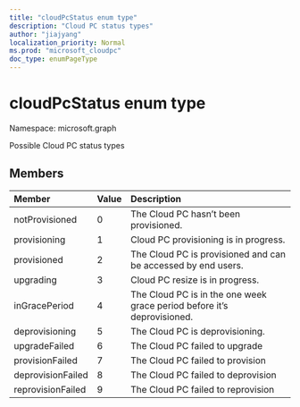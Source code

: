```yaml
---
title: "cloudPcStatus enum type"
description: "Cloud PC status types"
author: "jiajyang"
localization_priority: Normal
ms.prod: "microsoft_cloudpc"
doc_type: enumPageType
---
```


# cloudPcStatus enum type

Namespace: microsoft.graph

Possible Cloud PC status types

## Members

|Member|Value|Description|
|:---|:---|:---|
|notProvisioned|0|The Cloud PC hasn’t been provisioned.|
|provisioning|1|Cloud PC provisioning is in progress.|
|provisioned|2|The Cloud PC is provisioned and can be accessed by end users.|
|upgrading|3|Cloud PC resize is in progress.|
|inGracePeriod|4|The Cloud PC is in the one week grace period before it’s deprovisioned.|
|deprovisioning|5|The Cloud PC is deprovisioning.|
|upgradeFailed|6|The Cloud PC failed to upgrade|
|provisionFailed|7|The Cloud PC failed to provision|
|deprovisionFailed|8|The Cloud PC failed to deprovision|
|reprovisionFailed|9|The Cloud PC failed to reprovision|
